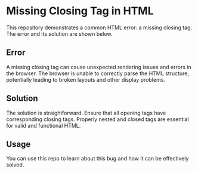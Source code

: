 # Missing Closing Tag in HTML

This repository demonstrates a common HTML error: a missing closing tag.  The error and its solution are shown below. 

## Error

A missing closing tag can cause unexpected rendering issues and errors in the browser. The browser is unable to correctly parse the HTML structure, potentially leading to broken layouts and other display problems.

## Solution

The solution is straightforward. Ensure that all opening tags have corresponding closing tags.  Properly nested and closed tags are essential for valid and functional HTML.

## Usage

You can use this repo to learn about this bug and how it can be effectively solved. 
